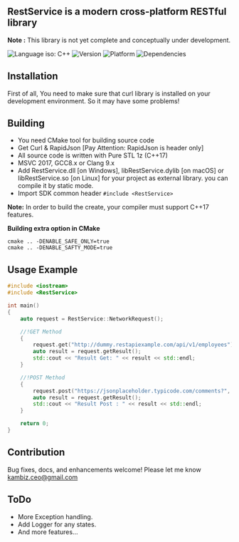 ## RestService is a modern cross-platform RESTful library ##
**Note :** This library is not yet complete and conceptually under development.

![Language iso: C++](https://img.shields.io/badge/C%2B%2B-17-blue)
![Version](https://img.shields.io/badge/Version-0.4-lightgrey)
![Platform](https://img.shields.io/badge/Platform-Windows%20%7C%20macOS%20%7C%20Linux%20%7C%20iOS%20%7C%20Android%20%7C%20Web-lightgrey)
![Dependencies](https://img.shields.io/badge/dependencies-Curl%20%7C%20RapidJson-yellow)

## Installation
<p>
First of all, You need to make sure that curl library is installed on your development environment. So it may have some problems!
</p>

## Building

- You need CMake tool for building source code
- Get Curl & RapidJson [Pay Attention: RapidJson is header only]
- All source code is written with Pure STL 1z (C++17)
- MSVC 2017, GCC8.x or Clang 9.x
- Add RestService.dll [on Windows], libRestService.dylib [on macOS] or libRestService.so [on Linux] for your project as external library. you can compile it by static mode.
- Import SDK common header ```#include <RestService>```

**Note:** In order to build the create, your compiler must support C++17 features.

**Building extra option in CMake**
```
cmake .. -DENABLE_SAFE_ONLY=true 
cmake .. -DENABLE_SAFTY_MODE=true 
```

## Usage Example
```cpp
#include <iostream>
#include <RestService>

int main()
{
    auto request = RestService::NetworkRequest();

    //!GET Method
    {
        request.get("http://dummy.restapiexample.com/api/v1/employees");
        auto result = request.getResult();
        std::cout << "Result Get: " << result << std::endl;
    }

    //!POST Method
    {
        request.post("https://jsonplaceholder.typicode.com/comments?", "postId=1");
        auto result = request.getResult();
        std::cout << "Result Post : " << result << std::endl;
    }

    return 0;
}

```

## Contribution
Bug fixes, docs, and enhancements welcome! Please let me know kambiz.ceo@gmail.com

## **ToDo**
 * More Exception handling.
 * Add Logger for any states.
 * And more features...
